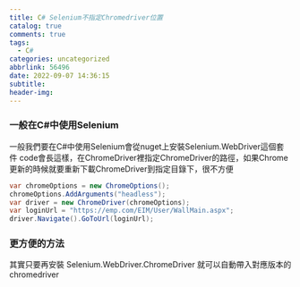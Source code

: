 ```yaml
---
title: C# Selenium不指定Chromedriver位置
catalog: true
comments: true
tags:
  - C#
categories: uncategorized
abbrlink: 56496
date: 2022-09-07 14:36:15
subtitle:
header-img:
---
```


### 一般在C#中使用Selenium
一般我們要在C#中使用Selenium會從nuget上安裝Selenium.WebDriver這個套件
code會長這樣，在ChromeDriver裡指定ChromeDriver的路徑，如果Chrome更新的時候就要重新下載ChromeDriver到指定目錄下，很不方便
```csharp
var chromeOptions = new ChromeOptions();
chromeOptions.AddArguments("headless");
var driver = new ChromeDriver(chromeOptions);
var loginUrl = "https://emp.com/EIM/User/WallMain.aspx";
driver.Navigate().GoToUrl(loginUrl);
```

### 更方便的方法
其實只要再安裝 Selenium.WebDriver.ChromeDriver 就可以自動帶入對應版本的chromedriver